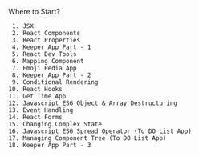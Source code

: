 Where to Start? 

     1. JSX
     2. React Components
     3. React Properties
     4. Keeper App Part - 1
     5. React Dev Tools
     6. Mapping Component
     7. Emoji Pedia App
     8. Keeper App Part - 2
     9. Conditional Rendering
    10. React Hooks
    11. Get Time App
    12. Javascript ES6 Object & Array Destructuring
    13. Event Handling
    14. React Forms
    15. Changing Complex State
    16. Javascript ES6 Spread Operator (To DO List App)
    17. Managing Component Tree (To DO List App)
    18. Keeper App Part - 3
